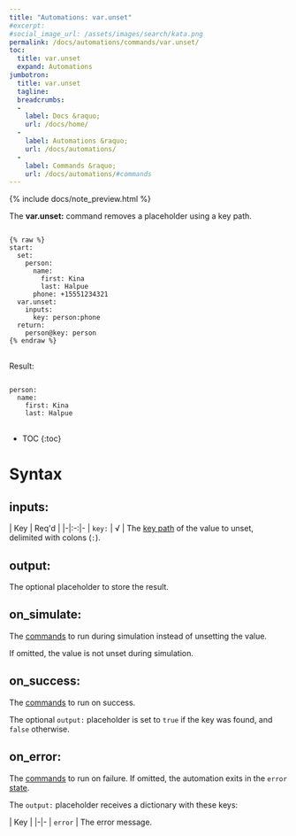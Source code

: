 ```yaml
---
title: "Automations: var.unset"
#excerpt: 
#social_image_url: /assets/images/search/kata.png
permalink: /docs/automations/commands/var.unset/
toc:
  title: var.unset
  expand: Automations
jumbotron:
  title: var.unset
  tagline: 
  breadcrumbs:
  -
    label: Docs &raquo;
    url: /docs/home/
  -
    label: Automations &raquo;
    url: /docs/automations/
  -
    label: Commands &raquo;
    url: /docs/automations/#commands
---
```


{% include docs/note_preview.html %}

The **var.unset:** command removes a placeholder using a key path.

<pre>
<code class="language-cerb">
{% raw %}
start:
  set:
    person:
      name:
        first: Kina
        last: Halpue
      phone: +15551234321
  var.unset:
    inputs:
      key: person:phone
  return:
    person@key: person
{% endraw %}
</code>
</pre>

Result:

<pre>
<code class="language-cerb">
person:
  name:
    first: Kina
    last: Halpue
</code>
</pre>

* TOC
{:toc}

# Syntax

## inputs:

| Key | Req'd | 
|-|:-:|-
| `key:` | √ | The [key path](/docs/automations/#dictionaries) of the value to unset, delimited with colons (`:`).

## output:

The optional placeholder to store the result.

## on_simulate:

The [commands](/docs/automations/#commands) to run during simulation instead of unsetting the value.

If omitted, the value is not unset during simulation.

## on_success:

The [commands](/docs/automations/#commands) to run on success.

The optional `output:` placeholder is set to `true` if the key was found, and `false` otherwise.

## on_error:

The [commands](/docs/automations/#commands) to run on failure. If omitted, the automation exits in the `error` [state](/docs/automations/#exit-states).

The `output:` placeholder receives a dictionary with these keys:

| Key |
|-|-
| `error` | The error message.